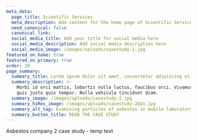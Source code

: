 ```yaml
---
meta_data:
  page_title: Scientific Services
  meta_description: Add content for the home page of Scientific Services here...
  need_canonical: false
  canonical_link:
  social_media_title: Add your title for social media here
  social_media_description: Add social media description here
  social_media_image: /images/uploads/casestudy-1.jpg
featured_on_home: true
featured_on_primary: true
order: 20
page_summary:
  summary_title: Lorem ipsum dolor sit amet, consectetur adipiscing elit
  summary_description: >-
    Morbi id orci mattis, lobortis nulla luctus, faucibus orci. Vivamus congue
    quis justo quis tempor. Nulla vehicula tincidunt diam.
  summary_image: /images/uploads/casestudy-2.jpg
  summary_hiRes_image: /images/uploads/casestudy-2@2x.jpg
  summary_alt_tag: Examining particles of asbestos in mobile laboratory
  summary_button_title: READ THE CASE STUDY
---
```


Asbestos company 2 case study - temp text
